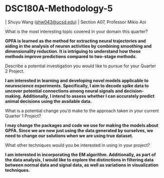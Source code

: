 # DSC180A-Methodology-5
| Shuyu Wang (shw043@ucsd.edu)
| Section A07, Professor Mikio Aoi

What is the most interesting topic covered in your domain this quarter?

**GPFA is learned as the method for extracting neural trajectories and aiding in the analysis of neuron activities by combining smoothing and dimensionality reduction. It is intriguing to understand how these methods improve predictions compared to two-stage methods.**

Describe a potential investigation you would like to pursue for your Quarter 2 Project.

**I am interested in learning and developing novel models applicable to neuroscience experiments. Specifically, I aim to decode spike data to uncover potential connections among neural signals and decision-making. Additionally, I intend to assess whether I can accurately predict animal decisions using the available data.**

What is a potential change you’d make to the approach taken in your current Quarter 1 Project?

**I may change the packages and code we use for making the models about GPFA. Since we are now just using the data generated by ourselves, we need to change our solutions when we are using true dataset.**

What other techniques would you be interested in using in your project?

**I am interested in incorporating the EM algorithm. Additionally, as part of the data analysis, I would like to explore the distinctions in filtering data between normal data and signal data, as well as variations in visualization techniques.**



